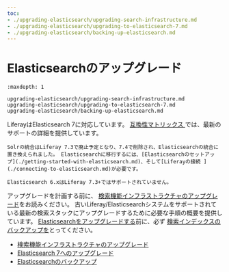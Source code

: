 ```yaml
---
toc:
- ./upgrading-elasticsearch/upgrading-search-infrastructure.md
- ./upgrading-elasticsearch/upgrading-to-elasticsearch-7.md
- ./upgrading-elasticsearch/backing-up-elasticsearch.md
---
```

# Elasticsearchのアップグレード

```{toctree}
:maxdepth: 1

upgrading-elasticsearch/upgrading-search-infrastructure.md
upgrading-elasticsearch/upgrading-to-elasticsearch-7.md
upgrading-elasticsearch/backing-up-elasticsearch.md
```

LiferayはElasticsearch 7に対応しています。 [互換性マトリックス ](https://help.liferay.com/hc/ja/sections/360002103292-Compatibility-Matrix) では、最新のサポートの詳細を提供しています。

```{important}
Solrの統合はLiferay 7.3で廃止予定となり、7.4で削除され、Elasticsearchの統合に置き換えられました。 Elasticsearchに移行するには、[Elasticsearchのセットアップ](./getting-started-with-elasticsearch.md)、そして[Liferayの接続 ](./connecting-to-elasticsearch.md)が必要です。
```

```{important}
Elasticsearch 6.xはLiferay 7.3+ではサポートされていません。
```

アップグレードを計画する前に、 [検索機能インフラストラクチャのアップグレード](./upgrading-elasticsearch/upgrading-search-infrastructure.md)をお読みください。 古いLiferay/Elasticsearchシステムをサポートされている最新の検索スタックにアップグレードするために必要な手順の概要を提供しています。 [Elasticsearchをアップグレードする](./upgrading-elasticsearch/upgrading-to-elasticsearch-7.md)前に、必ず [検索インデックスのバックアップを](./upgrading-elasticsearch/backing-up-elasticsearch.md)とってください。

- [検索機能インフラストラクチャのアップグレード](upgrading-elasticsearch/upgrading-search-infrastructure.md)
- [Elasticsearch 7へのアップグレード](upgrading-elasticsearch/upgrading-to-elasticsearch-7.md)
- [Elasticsearchのバックアップ](upgrading-elasticsearch/backing-up-elasticsearch.md)
